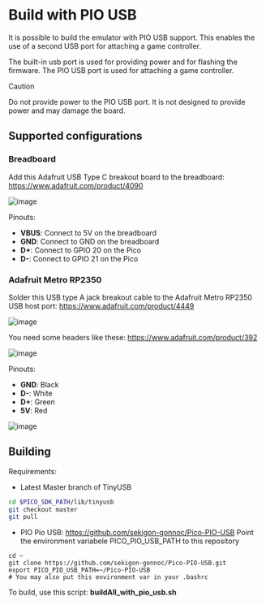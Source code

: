 # Build with PIO USB

It is possible to build the emulator with PIO USB support. This enables the use of a second USB port for attaching a game controller.

The built-in usb port is used for providing power and for flashing the firmware. The PIO USB port is used for attaching a game controller.

> [!CAUTION]
> Do not provide power to the PIO USB port. It is not designed to provide power and may damage the board.

## Supported configurations

### Breadboard

Add this Adafruit USB Type C breakout board to the breadboard: https://www.adafruit.com/product/4090

![image](https://github.com/user-attachments/assets/417d49cd-94dd-4a6e-8e5f-ff2bfd65684e)


Pinouts:

- **VBUS**: Connect to 5V on the breadboard
- **GND**: Connect to GND on the breadboard
- **D+**: Connect to GPIO 20 on the Pico
- **D-**: Connect to GPIO 21 on the Pico


### Adafruit Metro RP2350

Solder this USB type A jack breakout cable to the Adafruit Metro RP2350 USB host port: https://www.adafruit.com/product/4449

![image](https://github.com/user-attachments/assets/4819f7c1-9759-4fc9-9452-e082d315efb2)

You need some headers like these: https://www.adafruit.com/product/392

![image](https://github.com/user-attachments/assets/62bba136-05e2-457b-b42d-a3990d11778e)


Pinouts:
- **GND**: Black
- **D-**: White
- **D+**: Green
- **5V**: Red

![image](https://github.com/user-attachments/assets/b05a4c47-cd3d-45f9-ab04-327c7a6136b9)

## Building

Requirements:

- Latest Master branch of TinyUSB

```bash
cd $PICO_SDK_PATH/lib/tinyusb
git checkout master
git pull
```

- PIO Pio USB: https://github.com/sekigon-gonnoc/Pico-PIO-USB Point the environment variabele PICO_PIO_USB_PATH to this repository

```
cd ~
git clone https://github.com/sekigon-gonnoc/Pico-PIO-USB.git
export PICO_PIO_USB_PATH=~/Pico-PIO-USB
# You may also put this environment var in your .bashrc
```

To build, use this script: **buildAll_with_pio_usb.sh**


